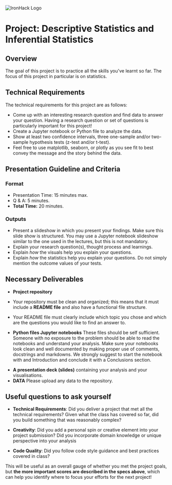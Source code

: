 ![IronHack Logo](https://s3-eu-west-1.amazonaws.com/ih-materials/uploads/upload_d5c5793015fec3be28a63c4fa3dd4d55.png)

# Project: Descriptive Statistics and Inferential Statistics

## Overview
The goal of this project is to practice all the skills you've learnt so far. The focus of this project in particular is on statistics. 


## Technical Requirements

The technical requirements for this project are as follows:

- Come up with an interesting research question and find data to answer your question. Having a research question or set of questions is particularly important for this project! 
- Create a Jupyter notebook or Python file to analyze the data.
 - Show at least two confidence intervals, three one-sample and/or two-sample hypothesis tests (z-test and/or t-test).
 - Feel free to use matplotlib, seaborn, or plotly as you see fit to best convey
   the message and the story behind the data.

## Presentation Guideline and Criteria

### Format

* Presentation Time: 15 minutes max.
* Q & A: 5 minutes.
* **Total Time:** 20 minutes.

### Outputs

* Present a slideshow in which you present your findings. Make sure this slide show is structured. You may use a Jupyter notebook slideshow similar to the one used in the lectures, but this is not mandatory.  
* Explain your research question(s), thought process and learnings. 
* Explain *how* the visuals help you explain your questions. 
* Explain *how* the statistics help you explain your questions. Do not simply mention the outcome values of your tests. 

## Necessary Deliverables

* **Project repository** 
* Your repository must be clean and organized; this means that it must include a **README file** and also have a functional file structure. 
* Your README file must clearly include which topic you chose and which are the questions you would like to find an answer to.

* **Python files Jupyter notebooks**
These files should be self sufficient. Someone with no exposure to the problem should be able to read the notebooks and understand your analysis. Make sure your notebooks look clean and well documented by making proper use of comments, docstrings and markdowns. We strongly suggest to start the notebook with and Introduction and conclude it with a Conclusions section. 

- **A presentation deck (slides)** containing your analysis and your visualisations.
- **DATA** Please upload any data to the repository.
 
## Useful questions to ask yourself

* __Technical Requirements__: Did you deliver a project that met all the technical requirements? Given what the class has covered so far, did you build something that was reasonably complex?

* __Creativity__: Did you add a personal spin or creative element into your project submission? Did you incorporate domain knowledge or unique perspective into your analysis

* __Code Quality__: Did you follow code style guidance and best practices covered in class?

This will be useful as an overall gauge of whether you met the project goals, but __the more important scores are described in the specs above__, which can help you identify where to focus your efforts for the next project!



